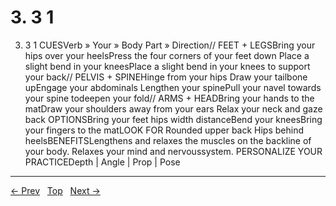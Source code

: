 # 3. 3 1

3. 3 1
CUESVerb » Your » Body Part » Direction// FEET + LEGSBring your hips over your heelsPress the four corners of your feet down Place a slight bend in your kneesPlace a slight bend in your knees to support your back// PELVIS + SPINEHinge from your hips Draw your tailbone upEngage your abdominals Lengthen your spinePull your navel towards your spine todeepen your fold// ARMS + HEADBring your hands to the matDraw your shoulders away from your ears Relax your neck and gaze back
OPTIONSBring your feet hips width distanceBend your kneesBring your fingers to the matLOOK FOR Rounded upper back Hips behind heelsBENEFITSLengthens and relaxes the muscles on the backline of your body. Relaxes your mind and nervoussystem.
PERSONALIZE YOUR PRACTICEDepth | Angle | Prop | Pose


---
[← Prev](/pages/page-081.md) &nbsp; [Top](/index.md) &nbsp; [Next →](/pages/page-083.md)
